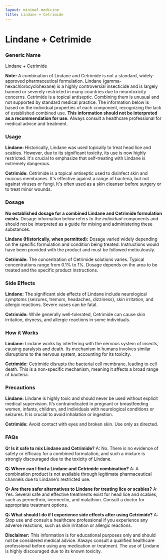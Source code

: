 ```yaml
---
layout: minimal-medicine
title: Lindane + Cetrimide
---
```


# Lindane + Cetrimide
### Generic Name
Lindane + Cetrimide

**Note:**  A combination of Lindane and Cetrimide is not a standard, widely-approved pharmaceutical formulation.  Lindane (gamma-hexachlorocyclohexane) is a highly controversial insecticide and is largely banned or severely restricted in many countries due to neurotoxicity concerns.  Cetrimide is a topical antiseptic. Combining them is unusual and not supported by standard medical practice.  The information below is based on the individual properties of each component, recognizing the lack of established combined use.  **This information should not be interpreted as a recommendation for use.**  Always consult a healthcare professional for medical advice and treatment.

### Usage

**Lindane:** Historically, Lindane was used topically to treat head lice and scabies.  However, due to its significant toxicity, its use is now highly restricted.  It's crucial to emphasize that self-treating with Lindane is extremely dangerous.

**Cetrimide:** Cetrimide is a topical antiseptic used to disinfect skin and mucous membranes. It's effective against a range of bacteria, but not against viruses or fungi.  It's often used as a skin cleanser before surgery or to treat minor wounds.


### Dosage

**No established dosage for a combined Lindane and Cetrimide formulation exists.**  Dosage information below refers to the *individual* components and should not be interpreted as a guide for mixing and administering these substances.

**Lindane (Historically, when permitted):**  Dosage varied widely depending on the specific formulation and condition being treated. Instructions would have been provided with the product and must be followed meticulously.

**Cetrimide:** The concentration of Cetrimide solutions varies.  Typical concentrations range from 0.1% to 1%.  Dosage depends on the area to be treated and the specific product instructions.


### Side Effects

**Lindane:**  The significant side effects of Lindane include neurological symptoms (seizures, tremors, headaches, dizziness), skin irritation, and allergic reactions.  Severe cases can be fatal.

**Cetrimide:**  While generally well-tolerated, Cetrimide can cause skin irritation, dryness, and allergic reactions in some individuals.


### How it Works

**Lindane:** Lindane works by interfering with the nervous system of insects, causing paralysis and death.  Its mechanism in humans involves similar disruptions to the nervous system, accounting for its toxicity.

**Cetrimide:** Cetrimide disrupts the bacterial cell membrane, leading to cell death. This is a non-specific mechanism, meaning it affects a broad range of bacteria.


### Precautions

**Lindane:** Lindane is highly toxic and should never be used without explicit medical supervision. It’s contraindicated in pregnant or breastfeeding women, infants, children, and individuals with neurological conditions or seizures.  It is crucial to avoid inhalation or ingestion.

**Cetrimide:** Avoid contact with eyes and broken skin.  Use only as directed.


### FAQs

**Q: Is it safe to mix Lindane and Cetrimide?**
A: No. There is no evidence of safety or efficacy for a combined formulation, and such a mixture is strongly discouraged due to the toxicity of Lindane.

**Q: Where can I find a Lindane and Cetrimide combination?**
A: A combination product is not available through legitimate pharmaceutical channels due to Lindane's restricted use.

**Q: Are there safer alternatives to Lindane for treating lice or scabies?**
A: Yes. Several safe and effective treatments exist for head lice and scabies, such as permethrin, ivermectin, and malathion. Consult a doctor for appropriate treatment options.

**Q: What should I do if I experience side effects after using Cetrimide?**
A: Stop use and consult a healthcare professional if you experience any adverse reactions, such as skin irritation or allergic reactions.


**Disclaimer:** This information is for educational purposes only and should not be considered medical advice.  Always consult a qualified healthcare professional before using any medication or treatment. The use of Lindane is highly discouraged due to its known toxicity.
